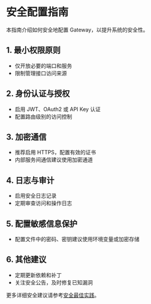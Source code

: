# 安全配置指南

本指南介绍如何安全地配置 Gateway，以提升系统的安全性。

## 1. 最小权限原则
- 仅开放必要的端口和服务
- 限制管理接口访问来源

## 2. 身份认证与授权
- 启用 JWT、OAuth2 或 API Key 认证
- 配置路由级别的访问控制

## 3. 加密通信
- 推荐启用 HTTPS，配置有效的证书
- 内部服务间通信建议使用加密通道

## 4. 日志与审计
- 启用安全日志记录
- 定期审查访问和操作日志

## 5. 配置敏感信息保护
- 配置文件中的密码、密钥建议使用环境变量或加密存储

## 6. 其他建议
- 定期更新依赖和补丁
- 关注安全公告，及时修复已知漏洞

更多详细安全建议请参考[安全最佳实践](best-practices.md)。 
